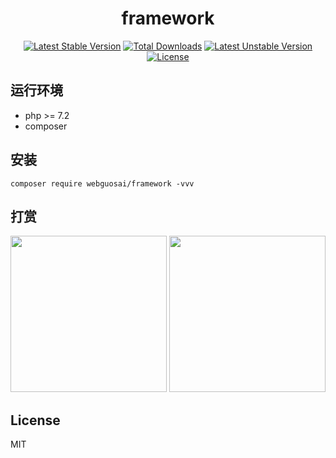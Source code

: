 <h1 align="center">framework</h1>

<p align="center">
<a href="https://packagist.org/packages/webguosai/framework"><img src="https://poser.pugx.org/webguosai/framework/v/stable" alt="Latest Stable Version"></a>
<a href="https://packagist.org/packages/webguosai/framework"><img src="https://poser.pugx.org/webguosai/framework/downloads" alt="Total Downloads"></a>
<a href="https://packagist.org/packages/webguosai/framework"><img src="https://poser.pugx.org/webguosai/framework/v/unstable" alt="Latest Unstable Version"></a>
<a href="https://packagist.org/packages/webguosai/framework"><img src="https://poser.pugx.org/webguosai/framework/license" alt="License"></a>
</p>


## 运行环境

- php >= 7.2
- composer

## 安装

```Shell
composer require webguosai/framework -vvv
```

## 打赏

<p>
  <img src="https://wx4.sinaimg.cn/mw1024/008voDx3gy1h6l1azpwysj30u014wt9h.jpg" width="250" />
  <img src="https://wx2.sinaimg.cn/mw1024/008voDx3gy1h6l1azp5vhj30u01aoadc.jpg" width="250" />
</p>


## License

MIT

